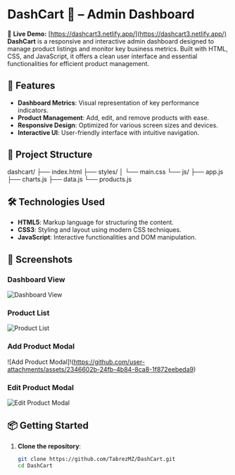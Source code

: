 # DashCart 🛒 – Admin Dashboard

🔗 **Live Demo:** [https://dashcart3.netlify.app/](https://dashcart3.netlify.app/)
**DashCart** is a responsive and interactive admin dashboard designed to manage product listings and monitor key business metrics. Built with HTML, CSS, and JavaScript, it offers a clean user interface and essential functionalities for efficient product management.

## 🚀 Features

- **Dashboard Metrics**: Visual representation of key performance indicators.
- **Product Management**: Add, edit, and remove products with ease.
- **Responsive Design**: Optimized for various screen sizes and devices.
- **Interactive UI**: User-friendly interface with intuitive navigation.

## 📁 Project Structure
dashcart/
├── index.html
├── styles/
│ └── main.css
└── js/
├── app.js
├── charts.js
├── data.js
└── products.js

## 🛠 Technologies Used

- **HTML5**: Markup language for structuring the content.
- **CSS3**: Styling and layout using modern CSS techniques.
- **JavaScript**: Interactive functionalities and DOM manipulation.

## 📸 Screenshots

### Dashboard View

![Dashboard View](https://github.com/user-attachments/assets/1d36a7d0-837e-4918-ac8b-7ad58dedcbcd)

### Product List

![Product List](https://github.com/user-attachments/assets/eed6298f-7b96-4a30-8199-c185580dc29a)

### Add Product Modal
![Add Product Modal]!(https://github.com/user-attachments/assets/2346602b-24fb-4b84-8ca8-1f872eebeda9)

### Edit Product Modal

![Edit Product Modal](https://github.com/user-attachments/assets/c74833f1-eda8-4a92-8e5b-63992fb59a21)


## 📦 Getting Started

1. **Clone the repository**:

   ```bash
   git clone https://github.com/TabrezMZ/DashCart.git
   cd DashCart
```


